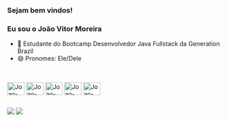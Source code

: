 ### Sejam bem vindos!

### Eu sou o João Vitor Moreira

- 🔭 Estudante do Bootcamp Desenvolvedor Java Fullstack da Generation Brazil
- 😄 Pronomes: Ele/Dele

##

<div style="display: inline_block"><br>
  <img align="center" alt="Joao-Java" height="30" width="40" src="https://cdn.jsdelivr.net/gh/devicons/devicon/icons/java/java-original.svg">
  <img align="center" alt="Joao-Java" height="30" width="40" src="https://cdn.jsdelivr.net/gh/devicons/devicon/icons/spring/spring-original.svg">
  <img align="center" alt="Joao-Java" height="30" width="40" src="https://cdn.jsdelivr.net/gh/devicons/devicon/icons/git/git-original.svg">
  <img align="center" alt="Joao-Java" height="30" width="40" src="https://cdn.jsdelivr.net/gh/devicons/devicon/icons/github/github-original.svg">
  <img align="center" alt="Joao-Java" height="30" width="40" src="https://cdn.jsdelivr.net/gh/devicons/devicon/icons/mysql/mysql-original.svg">
 
</div>

##

<div>
  <a href = "mailto:joaoitagv@gmail.com"><img src="https://img.shields.io/badge/-Gmail-%23333?style=for-the-badge&logo=gmail&logoColor=white" target="_blank"></a>
  <a href="https://www.linkedin.com/in/moreira-joao-vitor/" target="_blank"><img src="https://img.shields.io/badge/-LinkedIn-%230077B5?style=for-the-badge&logo=linkedin&logoColor=white" target="_blank"></a>
</div>
